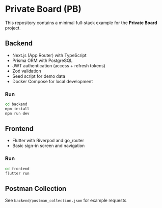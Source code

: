 # Private Board (PB)

This repository contains a minimal full-stack example for the **Private Board** project.

## Backend
- Next.js (App Router) with TypeScript
- Prisma ORM with PostgreSQL
- JWT authentication (access + refresh tokens)
- Zod validation
- Seed script for demo data
- Docker Compose for local development

### Run
```sh
cd backend
npm install
npm run dev
```

## Frontend
- Flutter with Riverpod and go_router
- Basic sign-in screen and navigation

### Run
```sh
cd frontend
flutter run
```

## Postman Collection
See `backend/postman_collection.json` for example requests.

